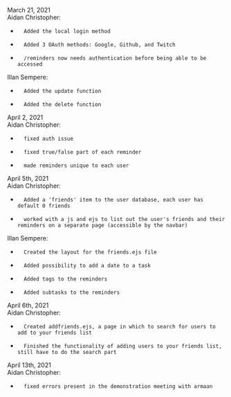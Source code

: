 March 21, 2021  
Aidan Christopher:
-       Added the local login method
-       Added 3 OAuth methods: Google, Github, and Twitch
-       /reminders now needs authentication before being able to be accessed
Illan Sempere:
-       Added the update function
-       Added the delete function

April 2, 2021  
Aidan Christopher:
-       fixed auth issue
-       fixed true/false part of each reminder
-       made reminders unique to each user

April 5th, 2021  
Aidan Christopher:
-       Added a 'friends' item to the user database, each user has default 0 friends
-       worked with a js and ejs to list out the user's friends and their reminders on a separate page (accessible by the navbar)
Illan Sempere:
-       Created the layout for the friends.ejs file
-       Added possibility to add a date to a task
-       Added tags to the reminders
-       Added subtasks to the reminders

April 6th, 2021  
Aidan Christopher:
-       Created addfriends.ejs, a page in which to search for users to add to your friends list
-       Finished the functionality of adding users to your friends list, still have to do the search part  
April 13th, 2021  
Aidan Christopher:  
-       fixed errors present in the demonstration meeting with armaan
